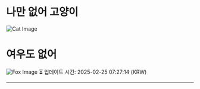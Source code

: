 
# 나만 없어 고양이

![Cat Image](https://cdn2.thecatapi.com/images/8vm.jpg)

# 여우도 없어
![Fox Image](https://randomfox.ca/images/2.jpg)
⏳ 업데이트 시간: 2025-02-25 07:27:14 (KRW)

---
